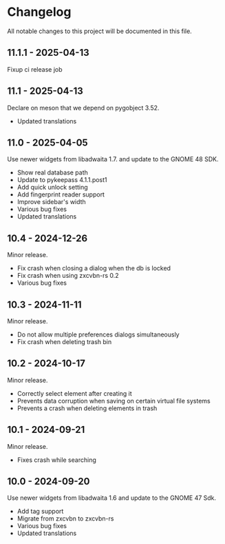 # Changelog

All notable changes to this project will be documented in this file.

## 11.1.1 - 2025-04-13
Fixup ci release job

## 11.1 - 2025-04-13
Declare on meson that we depend on pygobject 3.52.
- Updated translations

## 11.0 - 2025-04-05
Use newer widgets from libadwaita 1.7. and update to the GNOME 48 SDK.
- Show real database path
- Update to pykeepass 4.1.1.post1
- Add quick unlock setting
- Add fingerprint reader support
- Improve sidebar's width
- Various bug fixes
- Updated translations

## 10.4 - 2024-12-26
Minor release.
- Fix crash when closing a dialog when the db is locked
- Fix crash when using zxcvbn-rs 0.2
- Various bug fixes

## 10.3 - 2024-11-11
Minor release.
- Do not allow multiple preferences dialogs simultaneously
- Fix crash when deleting trash bin

## 10.2 - 2024-10-17
Minor release.
- Correctly select element after creating it
- Prevents data corruption when saving on certain virtual file systems
- Prevents a crash when deleting elements in trash

## 10.1 - 2024-09-21
Minor release.

- Fixes crash while searching

## 10.0 - 2024-09-20
Use newer widgets from libadwaita 1.6 and update to the GNOME 47 Sdk.
- Add tag support
- Migrate from zxcvbn to zxcvbn-rs
- Various bug fixes
- Updated translations
